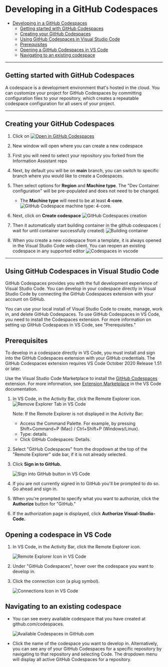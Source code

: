 # Developing in a GitHub Codespaces

- [Developing in a GitHub Codespaces](#developing-in-a-github-codespaces)
  - [Getting started with GitHub Codespaces](#getting-started-with-GitHub-Codespaces)
  - [Creating your GitHub Codespaces](#creating-your-codespace)
  - [Using GitHub Codespaces in Visual Studio Code](#using-github-codespaces-in-visual-studio-code)
  - [Prerequisites](#prerequisites)
  - [Opening a GitHub Codespaces in VS Code](#opening-a-codespace-in-vs-code)
  - [Navigating to an existing codespace](#navigating-to-an-existing-codespace)
---
## Getting started with GitHub Codespaces

A codespace is a development environment that's hosted in the cloud. You can customize your project for GitHub Codespaces by committing configuration files to your repository, which creates a repeatable codespace configuration for all users of your project.

---
## Creating your GitHub Codespaces

1. Click on    [![Open in GitHub Codespaces](https://github.com/codespaces/badge.svg)](https://github.com/codespaces/new/)
1. New window will open where you can create a new codespace
1. First you will need to select your repository you forked from the Information Assistant repo
1. Next, by default you will be on **main** branch, you can switch to specific branch where you would like to create a Codespaces.
1. Then select options for **Region** and **Machine type**. The "Dev Container configuration" will be pre-populated and does not need to be changed.
    * The **Machine type** will need to be at least **4-core**.
![GitHub Codespace machine type: 4-core](image.png).
1. Next, click on  **Create codespace**
![GitHub Codespaces creation](/docs/images/codespace_creation.png)

1. Then it automatically start building container in the github codespaces ( wait for until container successfully created)
![Building container](/docs/images/codespaces_building_container.png)
1. When you create a new codespace from a template, it is always opened in the Visual Studio Code web client. You can reopen an existing codespace in any supported editor
![Codespaces in vscode](/docs/images/codespaces_open_in_vs_code_desktop.png)

---
## Using GitHub Codespaces in Visual Studio Code

GitHub Codespaces provides you with the full development experience of Visual Studio Code. You can develop in your codespace directly in Visual Studio Code by connecting the GitHub Codespaces extension with your account on GitHub.

You can use your local install of Visual Studio Code to create, manage, work in, and delete GitHub Codespaces. To use GitHub Codespaces in VS Code, you need to install the Codespaces extension. For more information on setting up GitHub Codespaces in VS Code, see "Prerequisites."

## Prerequisites

To develop in a codespace directly in VS Code, you must install and sign into the GitHub Codespaces extension with your GitHub credentials. The GitHub Codespaces extension requires VS Code October 2020 Release 1.51 or later.

Use the Visual Studio Code Marketplace to install the [GitHub Codespaces](https://marketplace.visualstudio.com/items?itemName=GitHub.codespaces) extension. For more information, see [Extension Marketplace](https://code.visualstudio.com/docs/editor/extension-gallery) in the VS Code documentation.


1. In VS Code, in the Activity Bar, click the Remote Explorer icon.
 ![Remove Explorer Tab in VS Code](/docs/images/developing_in_a_codespaces_image_2.png)

    Note: If the Remote Explorer is not displayed in the Activity Bar:
    - Access the Command Palette. For example, by pressing Shift+Command+P (Mac) / Ctrl+Shift+P (Windows/Linux).
    - Type: details.
    - Click GitHub Codespaces: Details.

2. Select "GitHub Codespaces" from the dropdown at the top of the "Remote Explorer" side bar, if it is not already selected.

3. Click **Sign in to GitHub.**

    ![Sign into GitHub button in VS Code](/docs/images/developing_in_a_codespaces_image_1.png)

4. If you are not currently signed in to GitHub you'll be prompted to do so. Go ahead and sign in.

5. When you're prompted to specify what you want to authorize, click the **Authorize** button for "GitHub."

6. If the authorization page is displayed, click **Authorize Visual-Studio-Code.**

## Opening a codespace in VS Code

1. In VS Code, in the Activity Bar, click the Remote Explorer icon.

    ![Remote Explorer Icon in VS Code](/docs/images/developing_in_a_codespaces_open_in_vscode_3.png)

2. Under "GitHub Codespaces", hover over the codespace you want to develop in.

3. Click the connection icon (a plug symbol).

    ![Connections Icon in VS Code](/docs/images/developing_in_a_codespaces_open_in_vscode_4.png)


## Navigating to an existing codespace

- You can see every available codespace that you have created at github.com/codespaces.

    ![Available Codespaces in GitHub.com](/docs/images/developing_in_a_codespaces_open_in_vscode_2.png)

- Click the name of the codespace you want to develop in.
Alternatively, you can see any of your GitHub Codespaces for a specific repository by navigating to that repository and selecting  Code. The dropdown menu will display all active GitHub Codespaces for a repository.
